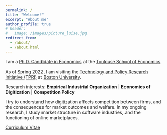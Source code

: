 ```yaml
---
permalink: /
title: "Welcome!"
excerpt: "About me"
author_profile: true
# header:
#   image: /images/picture_luise.jpg 
redirect_from: 
  - /about/
  - /about.html
---
```



I am a [Ph.D. Candidate in Economics](https://www.tse-fr.eu/people/luise-eisfeld) at the [Toulouse School of Economics](https://www.tse-fr.eu). 

As of Spring 2022, I am visiting the [Technology and Policy Research Initiative (TPRI)](https://sites.bu.edu/tpri/) at [Boston University](https://www.bu.edu).

Research interests: **Empirical Industrial Organization** &#124; **Economics of Digitization** &#124; **Competition Policy**

I try to understand how digitization affects competition between firms, and the consequences for market outcomes and welfare. In my ongoing research, I study market structure in software industries, and the functioning of online marketplaces.

[Curriculum Vitae](https://luiseeisfeld.github.io/assets/docs/CV_Eisfeld.pdf) 


